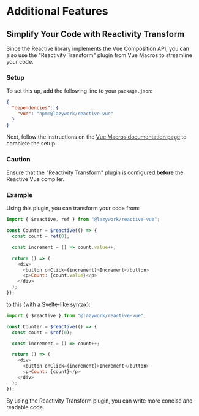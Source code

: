 # Additional Features

## Simplify Your Code with Reactivity Transform

Since the Reactive library implements the Vue Composition API, you can also use the "Reactivity Transform" plugin from Vue Macros to streamline your code.

### Setup

To set this up, add the following line to your `package.json`:

```json
{
  "dependencies": {
    "vue": "npm:@lazywork/reactive-vue"
  }
}
```

Next, follow the instructions on the [Vue Macros documentation page](https://vue-macros.dev/features/reactivity-transform.html) to complete the setup.

### Caution

Ensure that the "Reactivity Transform" plugin is configured **before** the Reactive Vue compiler.

### Example

Using this plugin, you can transform your code from:

```js
import { $reactive, ref } from "@lazywork/reactive-vue";

const Counter = $reactive(() => {
  const count = ref(0);

  const increment = () => count.value++;

  return () => (
    <div>
      <button onClick={increment}>Increment</button>
      <p>Count: {count.value}</p>
    </div>
  );
});
```

to this (with a Svelte-like syntax):

```js
import { $reactive } from "@lazywork/reactive-vue";

const Counter = $reactive(() => {
  const count = $ref(0);

  const increment = () => count++;

  return () => (
    <div>
      <button onClick={increment}>Increment</button>
      <p>Count: {count}</p>
    </div>
  );
});
```

By using the Reactivity Transform plugin, you can write more concise and readable code.